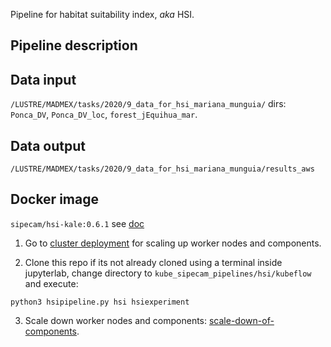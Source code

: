 Pipeline for habitat suitability index, *aka* HSI.

## Pipeline description

## Data input

`/LUSTRE/MADMEX/tasks/2020/9_data_for_hsi_mariana_munguia/` dirs: `Ponca_DV`, `Ponca_DV_loc`, `forest_jEquihua_mar`.

## Data output 

`/LUSTRE/MADMEX/tasks/2020/9_data_for_hsi_mariana_munguia/results_aws`

## Docker image

`sipecam/hsi-kale:0.6.1` see [doc](https://github.com/CONABIO/kube_sipecam/tree/master/dockerfiles/hsi)


1. Go to [cluster deployment](https://conabio.github.io/kube_sipecam/1.Deployment-of-Kubernetes-cluster-in-AWS.html#cluster-deployment) for scaling up worker nodes and components.

2. Clone this repo if its not already cloned using a terminal inside jupyterlab, change directory to `kube_sipecam_pipelines/hsi/kubeflow` and execute:

```
python3 hsipipeline.py hsi hsiexperiment
```

3. Scale down worker nodes and components: [scale-down-of-components](https://conabio.github.io/kube_sipecam/1.Deployment-of-Kubernetes-cluster-in-AWS.html#scale-down-of-components).

